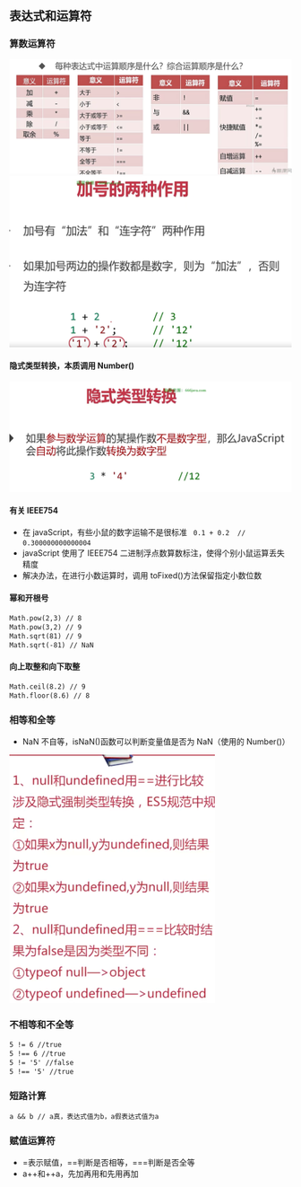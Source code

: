 ## 表达式和运算符

### 算数运算符

![alt text](image-7.png)
![alt text](image-4.png)

#### 隐式类型转换，本质调用 Number()

![alt text](image-5.png)

#### 有关 IEEE754

- 在 javaScript，有些小鼠的数字运输不是很标准
  ` 0.1 + 0.2  // 0.300000000000004`
- javaScript 使用了 IEEE754 二进制浮点数算数标注，使得个别小鼠运算丢失精度
- 解决办法，在进行小数运算时，调用 toFixed()方法保留指定小数位数

#### 幂和开根号

```
Math.pow(2,3) // 8
Math.pow(3,2) // 9
Math.sqrt(81) // 9
Math.sqrt(-81) // NaN
```

#### 向上取整和向下取整

```
Math.ceil(8.2) // 9
Math.floor(8.6) // 8
```

### 相等和全等

- NaN 不自等，isNaN()函数可以判断变量值是否为 NaN（使用的 Number()）

![alt text](image-6.png)

### 不相等和不全等

```
5 != 6 //true
5 !== 6 //true
5 != '5' //false
5 !== '5' //true
```

### 短路计算

```
a && b // a真，表达式值为b，a假表达式值为a
```

### 赋值运算符

- =表示赋值，==判断是否相等，===判断是否全等
- a++和++a，先加再用和先用再加
